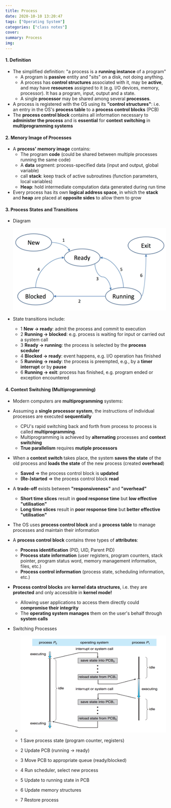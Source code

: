 ```yaml
---
title: Process
date: 2020-10-10 13:20:47
tags: ["Operating System"]
categories: ["class notes"]
cover:
summary: Process
img:
---
```


#### 1. Definition

* The simplified definition: "a process is a **running instance** of a program"
  * A program is **passive** entity and "sits" on a disk, not doing anything.
  * A process has **control structures** associated with it, may be **active**, and may have **resources** assigned to it (e.g. I/O devices, memory, processor). It has a program, input, output and a state.
  * A single **processor** may be shared among several **processes**.
* A process is registered with the OS using its **"control structures"**: i.e. an entry in the OS's **process table** to a **process control blocks** (PCB)
* The **process control block** contains all information necessary to **administer the process** and is **essential** for **context switching** in **multiprogramming systems**

#### 2. Menory Image of Processes

* A **process' memory image** contains:
  * The program **code** (could be shared between multiple processes running the same code)
  * A **data** segment: process-specified data (input and output, global variable)
  * call **stack**: keep track of active subroutines (function parameters, local variables)
  * **Heap**: hold intermediate computation data generated during run time
* Every process has its own **logical address space**, in which the **stack** and **heap** are placed at **opposite sides** to allow them to grow

#### 3. Process States and Transitions

* Diagram

  <img src="Process-进程/Screen Shot 2020-12-21 at 1.50.28 PM.png" style="zoom:50%;" />

* State transitions include:

  * 1  **New -> ready**: admit the process and commit to execution
  * 2  **Running -> blocked**: e.g. process is waiting for input or carried out a system call
  * 3  **Ready -> running**: the process is selected by the **process sceduler**
  * 4  **Blocked -> ready**: event happens, e.g. I/O operation has finished
  * 5  **Running -> ready**: the process is preempted, e.g., by a **timer interrupt** or by **pause**
  * 6  **Running -> exit**: process has finished, e.g. program ended or exception encountered

#### 4. Context Switching (Multiprogramming)

* Modern computers are **multiprogramming** systems:

* Assuming a **single processor system**, the instructions of individual processes are executed **sequentially**

  * CPU's rapid switching back and forth from process to process is called **multiprogramming**.
  * Multiprogramming is achieved by **alternating** processes and **context switching**
  * **True parallelism** requires **mutiple processors**

* When a **context switch** takes place, the system **saves the state** of the old process and **loads the state** of the new process (created **overhead**)

  * **Saved** => the process control block is **updated**
  * **(Re-)started** => the process control block **read**

* A **trade-off** exists between **"responsiveness"** and **"overhead"**

  * **Short time slices** result in **good response time** but **low effective "utilisation"**
  * **Long time slices** result in **poor response time** but **better effective "utilisation"**

* The OS uses **process control block** and a **process table** to manage processes and maintain their information

* A **process control block** contains three types of **attributes**:

  * **Process identification** (PID, UID, Parent PID)
  * **Process state information** (user registers, program counters, stack pointer, program status word, memory management information, files, etc.)
  * **Process control information** (process state, scheduling information, etc.)

* **Process control blocks** are **kernel data structures**, i.e. they are **protected** and only accessible in **kernel mode!**

  * Allowing user applications to access them directly could **compromise their integrity**
  * The **operating system manages** them on the user's behalf through **system calls**

* Switching Processes

  * <img src="Process-进程/Screen Shot 2020-12-21 at 3.42.30 PM.png" style="zoom:50%;" />

  * 1  Save process state (program counter, registers)
  * 2  Update PCB (running -> ready)
  * 3  Move PCB to appropriate queue (ready/blocked)
  * 4  Run scheduler, select new process
  * 5  Update to running state in PCB
  * 6  Update memory structures
  * 7  Restore process
